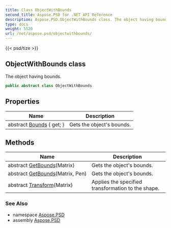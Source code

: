 ```yaml
---
title: Class ObjectWithBounds
second_title: Aspose.PSD for .NET API Reference
description: Aspose.PSD.ObjectWithBounds class. The object having bounds
type: docs
weight: 5520
url: /net/aspose.psd/objectwithbounds/
---
```

{{< psd/tize >}}
## ObjectWithBounds class

The object having bounds.

```csharp
public abstract class ObjectWithBounds
```

## Properties

| Name | Description |
| --- | --- |
| abstract [Bounds](../../aspose.psd/objectwithbounds/bounds/) { get; } | Gets the object's bounds. |

## Methods

| Name | Description |
| --- | --- |
| abstract [GetBounds](../../aspose.psd/objectwithbounds/getbounds/#getbounds)(Matrix) | Gets the object's bounds. |
| abstract [GetBounds](../../aspose.psd/objectwithbounds/getbounds/#getbounds_1)(Matrix, Pen) | Gets the object's bounds. |
| abstract [Transform](../../aspose.psd/objectwithbounds/transform/)(Matrix) | Applies the specified transformation to the shape. |

### See Also

* namespace [Aspose.PSD](../../aspose.psd/)
* assembly [Aspose.PSD](../../)


